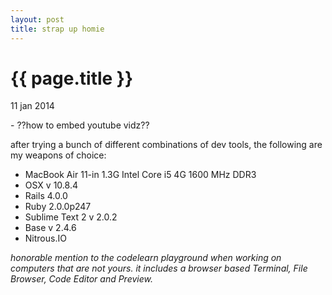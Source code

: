 ```yaml
---
layout: post
title: strap up homie
---
```


{{ page.title }}
================

<p class="meta">11 jan 2014</p>
- ??how to embed youtube vidz??

after trying a bunch of different combinations of dev tools, the following are my weapons of choice:

* MacBook Air 11-in 1.3G Intel Core i5 4G 1600 MHz DDR3 
* OSX v 10.8.4
* Rails 4.0.0
* Ruby 2.0.0p247
* Sublime Text 2 v 2.0.2
* Base v 2.4.6
* Nitrous.IO

_honorable mention to the codelearn playground when working on computers that are not yours. it includes a browser based Terminal, File Browser, Code Editor and Preview._